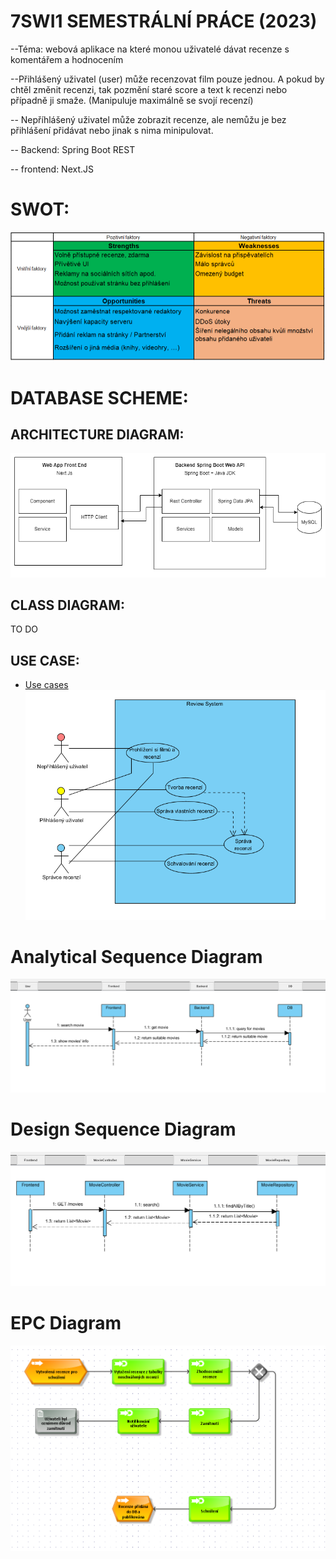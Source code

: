 # 7SWI1 SEMESTRÁLNÍ PRÁCE (2023)

--Téma: webová aplikace na které monou uživatelé dávat recenze s komentářem a hodnocením

--Přihlášený uživatel (user) může recenzovat film pouze jednou. A pokud by chtěl změnit recenzi, tak pozmění staré score a text k recenzi nebo případně ji smaže. (Manipuluje maximálně se svojí recenzí)

-- Nepříhlášený uživatel může zobrazit recenze, ale nemůžu je bez přihlášení přidávat nebo jinak s nima minipulovat.

-- Backend: Spring Boot REST

-- frontend: Next.JS

# SWOT:
![swot_analyza](specs/images/SWOT.png)

# DATABASE SCHEME:

## ARCHITECTURE DIAGRAM:
![architecture_diagram](specs/images/architecture_diagram.png)

## CLASS DIAGRAM:
TO DO

## USE CASE:
- [Use cases](specs/use_case_7swi2023.pdf)
![use_case](specs/images/Use%20Case.png)

# Analytical Sequence Diagram
![analyticky_diagram](specs/images/Sekvenční%20Analytický.png)

# Design Sequence Diagram
![analyticky_diagram](specs/images/Sekvenční%20Programátorský.png)

# EPC Diagram
![epc_diagram](specs/images/Business%20Process.png)
